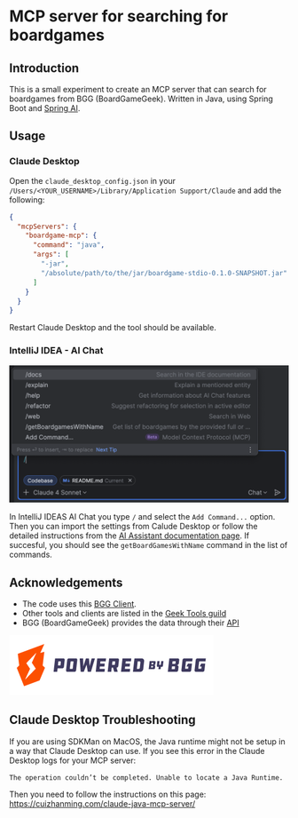 # MCP server for searching for boardgames

## Introduction

This is a small experiment to create an MCP server that can search for  
boardgames from BGG (BoardGameGeek). Written in Java, using Spring Boot and
[Spring AI](https://docs.spring.io/spring-ai/reference/api/mcp/mcp-server-boot-starter-docs.html).

## Usage

### Claude Desktop

Open the `claude_desktop_config.json` in your `/Users/<YOUR_USERNAME>/Library/Application Support/Claude`
and add the following:

```json
{
  "mcpServers": {
    "boardgame-mcp": {
      "command": "java",
      "args": [
        "-jar",
        "/absolute/path/to/the/jar/boardgame-stdio-0.1.0-SNAPSHOT.jar"
      ]
    }
  }
}
```

Restart Claude Desktop and the tool should be available.

### IntelliJ IDEA - AI Chat

![](docs/intellij_screenshot.png "IntelliJ IDEA - AI Chat plugin")

In IntelliJ IDEAS AI Chat you type `/` and select the `Add Command...`
option. Then you can import the settings from Calude Desktop or follow
the detailed instructions from the 
[AI Assistant documentation page](https://www.jetbrains.com/help/ai-assistant/configure-an-mcp-server.html).
If succesful, you should see the `getBoardGamesWithName` command in the
list of commands.

## Acknowledgements

 * The code uses this [BGG Client](https://github.com/Bram--/bggclient).
 * Other tools and clients are listed in the [Geek Tools guild](https://boardgamegeek.com/guild/1229)
 * BGG (BoardGameGeek) provides the data through their [API](https://boardgamegeek.com/using_the_xml_api)

![](docs/powered_by_BGG_01_SM.png "Powered by BGG")

## Claude Desktop Troubleshooting

If you are using SDKMan on MacOS, the Java runtime might not be setup in a
way that Claude Desktop can use. If you see this error in the Claude Desktop
logs for your MCP server:

```terminaloutput
The operation couldn’t be completed. Unable to locate a Java Runtime.
```

Then you need to follow the instructions on this page: https://cuizhanming.com/claude-java-mcp-server/